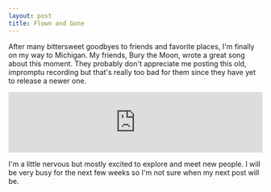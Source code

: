 ```yaml
---
layout: post
title: Flown and Gone
---
```


After many bittersweet goodbyes to friends and favorite places, I'm finally on my way to Michigan. My friends, Bury the Moon, wrote a great song about this moment. They probably don't appreciate me posting this old, impromptu recording but that's really too bad for them since they have yet to release a newer one.  

<iframe style="border: 0; width: 100%; height: 120px;" src="http://bandcamp.com/EmbeddedPlayer/track=4237824219/size=medium/bgcol=ffffff/linkcol=0687f5/transparent=true/" seamless><a href="http://burythemoon.bandcamp.com/track/flown-and-gone-the-bedroom-sessions">Flown And Gone (The Bedroom Sessions) by Bury The Moon</a></iframe>  

I'm a little nervous but mostly excited to explore and meet new people. I will be very busy for the next few weeks so I'm not sure when my next post will be.